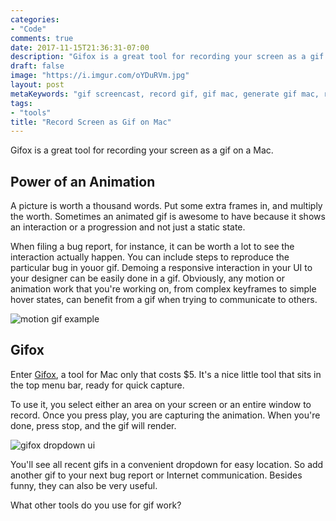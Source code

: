 ```yaml
---
categories:
- "Code"
comments: true
date: 2017-11-15T21:36:31-07:00
description: "Gifox is a great tool for recording your screen as a gif on a Mac."
draft: false
image: "https://i.imgur.com/oYDuRVm.jpg"
layout: post
metaKeywords: "gif screencast, record gif, gif mac, generate gif mac, record gif"
tags:
- "tools"
title: "Record Screen as Gif on Mac"
---
```


Gifox is a great tool for recording your screen as a gif on a Mac.

<!--more-->

## Power of an Animation

A picture is worth a thousand words.  Put some extra frames in, and multiply the worth.  Sometimes an animated gif is awesome to have because it shows an interaction or a progression and not just a static state.

When filing a bug report, for instance, it can be worth a lot to see the interaction actually happen.  You can include steps to reproduce the particular bug in youor gif.  Demoing a responsive interaction in your UI to your designer can be easily done in a gif.  Obviously, any motion or animation work that you're working on, from complex keyframes to simple hover states, can benefit from a gif when trying to communicate to others.

![motion gif example](https://i.imgur.com/fRDko3w.gif)

## Gifox

Enter [Gifox](https://gifox.io/), a tool for Mac only that costs $5.  It's a nice little tool that sits in the top menu bar, ready for quick capture.

To use it, you select either an area on your screen or an entire window to record.  Once you press play, you are capturing the animation.  When you're done, press stop, and the gif will render.

![gifox dropdown ui](https://i.imgur.com/q2rqonN.jpg)

You'll see all recent gifs in a convenient dropdown for easy location.  So add another gif to your next bug report or Internet communication.  Besides funny, they can also be very useful.

What other tools do you use for gif work?


